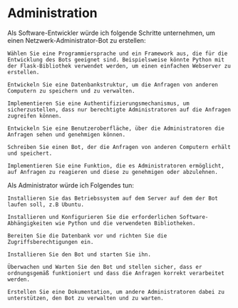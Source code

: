 # Administration


Als Software-Entwickler würde ich folgende Schritte unternehmen, um einen Netzwerk-Administrator-Bot zu erstellen:

    Wählen Sie eine Programmiersprache und ein Framework aus, die für die Entwicklung des Bots geeignet sind. Beispielsweise könnte Python mit der Flask-Bibliothek verwendet werden, um einen einfachen Webserver zu erstellen.

    Entwickeln Sie eine Datenbankstruktur, um die Anfragen von anderen Computern zu speichern und zu verwalten.

    Implementieren Sie eine Authentifizierungsmechanismus, um sicherzustellen, dass nur berechtigte Administratoren auf die Anfragen zugreifen können.

    Entwickeln Sie eine Benutzeroberfläche, über die Administratoren die Anfragen sehen und genehmigen können.

    Schreiben Sie einen Bot, der die Anfragen von anderen Computern erhält und speichert.

    Implementieren Sie eine Funktion, die es Administratoren ermöglicht, auf Anfragen zu reagieren und diese zu genehmigen oder abzulehnen.

Als Administrator würde ich Folgendes tun:

    Installieren Sie das Betriebssystem auf dem Server auf dem der Bot laufen soll, z.B Ubuntu.

    Installieren und Konfigurieren Sie die erforderlichen Software-Abhängigkeiten wie Python und die verwendeten Bibliotheken.

    Bereiten Sie die Datenbank vor und richten Sie die Zugriffsberechtigungen ein.

    Installieren Sie den Bot und starten Sie ihn.

    Überwachen und Warten Sie den Bot und stellen sicher, dass er ordnungsgemäß funktioniert und dass die Anfragen korrekt verarbeitet werden.

    Erstellen Sie eine Dokumentation, um andere Administratoren dabei zu unterstützen, den Bot zu verwalten und zu warten.
